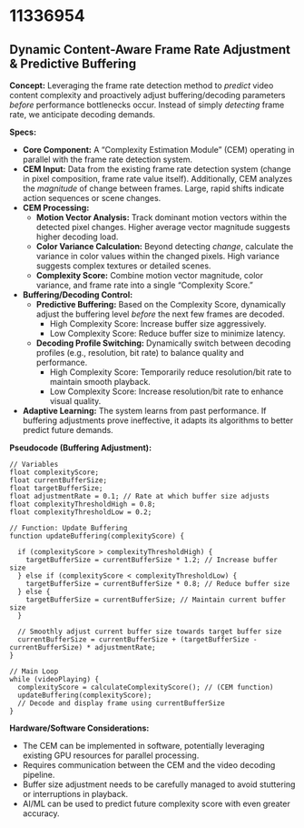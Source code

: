 # 11336954

## Dynamic Content-Aware Frame Rate Adjustment & Predictive Buffering

**Concept:** Leveraging the frame rate detection method to *predict* video content complexity and proactively adjust buffering/decoding parameters *before* performance bottlenecks occur.  Instead of simply *detecting* frame rate, we anticipate decoding demands.

**Specs:**

*   **Core Component:** A “Complexity Estimation Module” (CEM) operating in parallel with the frame rate detection system.
*   **CEM Input:**  Data from the existing frame rate detection system (change in pixel composition, frame rate value itself). Additionally, CEM analyzes the *magnitude* of change between frames. Large, rapid shifts indicate action sequences or scene changes.
*   **CEM Processing:**
    *   **Motion Vector Analysis:**  Track dominant motion vectors within the detected pixel changes.  Higher average vector magnitude suggests higher decoding load.
    *   **Color Variance Calculation:**  Beyond detecting *change*, calculate the variance in color values within the changed pixels. High variance suggests complex textures or detailed scenes.
    *   **Complexity Score:** Combine motion vector magnitude, color variance, and frame rate into a single “Complexity Score.”
*   **Buffering/Decoding Control:**
    *   **Predictive Buffering:** Based on the Complexity Score, dynamically adjust the buffering level *before* the next few frames are decoded.
        *   High Complexity Score: Increase buffer size aggressively.
        *   Low Complexity Score: Reduce buffer size to minimize latency.
    *   **Decoding Profile Switching:** Dynamically switch between decoding profiles (e.g., resolution, bit rate) to balance quality and performance.
        *   High Complexity Score:  Temporarily reduce resolution/bit rate to maintain smooth playback.
        *   Low Complexity Score:  Increase resolution/bit rate to enhance visual quality.
*   **Adaptive Learning:** The system learns from past performance.  If buffering adjustments prove ineffective, it adapts its algorithms to better predict future demands.

**Pseudocode (Buffering Adjustment):**

```
// Variables
float complexityScore;
float currentBufferSize;
float targetBufferSize;
float adjustmentRate = 0.1; // Rate at which buffer size adjusts
float complexityThresholdHigh = 0.8;
float complexityThresholdLow = 0.2;

// Function: Update Buffering
function updateBuffering(complexityScore) {

  if (complexityScore > complexityThresholdHigh) {
    targetBufferSize = currentBufferSize * 1.2; // Increase buffer size
  } else if (complexityScore < complexityThresholdLow) {
    targetBufferSize = currentBufferSize * 0.8; // Reduce buffer size
  } else {
    targetBufferSize = currentBufferSize; // Maintain current buffer size
  }

  // Smoothly adjust current buffer size towards target buffer size
  currentBufferSize = currentBufferSize + (targetBufferSize - currentBufferSize) * adjustmentRate;
}

// Main Loop
while (videoPlaying) {
  complexityScore = calculateComplexityScore(); // (CEM function)
  updateBuffering(complexityScore);
  // Decode and display frame using currentBufferSize
}
```

**Hardware/Software Considerations:**

*   The CEM can be implemented in software, potentially leveraging existing GPU resources for parallel processing.
*   Requires communication between the CEM and the video decoding pipeline.
*   Buffer size adjustment needs to be carefully managed to avoid stuttering or interruptions in playback.
*   AI/ML can be used to predict future complexity score with even greater accuracy.